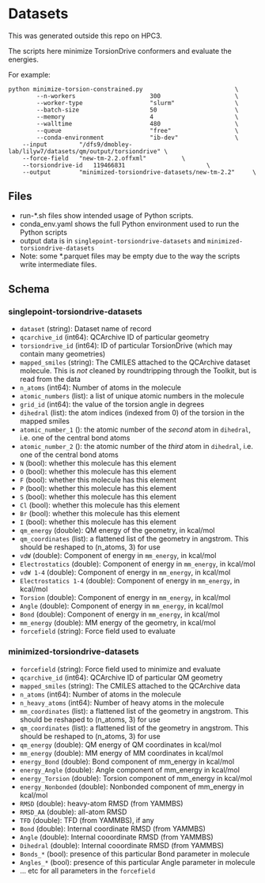# Datasets

This was generated outside this repo on HPC3.

The scripts here minimize TorsionDrive conformers and evaluate the energies.

For example:


```
python minimize-torsion-constrained.py                          \
        --n-workers                     300                     \
        --worker-type                   "slurm"                 \
        --batch-size                    50                      \
        --memory                        4                       \
        --walltime                      480                     \
        --queue                         "free"                  \
        --conda-environment             "ib-dev"                \
    --input         "/dfs9/dmobley-lab/lilyw7/datasets/qm/output/torsiondrive" \
    --force-field   "new-tm-2.2.offxml"          \
    --torsiondrive-id   119466831                       \
    --output        "minimized-torsiondrive-datasets/new-tm-2.2"     \

```

## Files

- run-*.sh files show intended usage of Python scripts.
- conda_env.yaml shows the full Python environment used to run the Python scripts
- output data is in `singlepoint-torsiondrive-datasets` and `minimized-torsiondrive-datasets`
- Note: some *.parquet files may be empty due to the way the scripts write intermediate files.

## Schema

### singlepoint-torsiondrive-datasets
- `dataset` (string): Dataset name of record
- `qcarchive_id` (int64): QCArchive ID of particular geometry
- `torsiondrive_id` (int64): ID of particular TorsionDrive (which may contain many geometries)
- `mapped_smiles` (string): The CMILES attached to the QCArchive dataset molecule. This is *not* cleaned by roundtripping through the Toolkit, but is read from the data
- `n_atoms` (int64): Number of atoms in the molecule
- `atomic_numbers` (list<int64>): a list of unique atomic numbers in the molecule
- `grid_id` (int64): the value of the torsion angle in degrees
- `dihedral` (list<int64>): the atom indices (indexed from 0) of the torsion in the mapped smiles
- `atomic_number_1` (<int64>): the atomic number of the *second* atom in `dihedral`, i.e. one of the central bond atoms
- `atomic_number_2` (<int64>): the atomic number of the *third* atom in `dihedral`, i.e. one of the central bond atoms
- `N` (bool): whether this molecule has this element
- `O` (bool): whether this molecule has this element
- `F` (bool): whether this molecule has this element
- `P` (bool): whether this molecule has this element
- `S` (bool): whether this molecule has this element
- `Cl` (bool): whether this molecule has this element
- `Br` (bool): whether this molecule has this element
- `I` (bool): whether this molecule has this element
- `qm_energy` (double): QM energy of the geometry, in kcal/mol
- `qm_coordinates` (list<double>): a flattened list of the geometry in angstrom. This should be reshaped to (n_atoms, 3) for use
- `vdW` (double): Component of energy in `mm_energy`, in kcal/mol
- `Electrostatics` (double): Component of energy in `mm_energy`, in kcal/mol
- `vdW 1-4` (double): Component of energy in `mm_energy`, in kcal/mol
- `Electrostatics 1-4` (double): Component of energy in `mm_energy`, in kcal/mol
- `Torsion` (double): Component of energy in `mm_energy`, in kcal/mol
- `Angle` (double): Component of energy in `mm_energy`, in kcal/mol
- `Bond` (double): Component of energy in `mm_energy`, in kcal/mol
- `mm_energy` (double): MM energy of the geometry, in kcal/mol
- `forcefield` (string): Force field used to evaluate


### minimized-torsiondrive-datasets

- `forcefield` (string): Force field used to minimize and evaluate
- `qcarchive_id` (int64): QCArchive ID of particular QM geometry
- `mapped_smiles` (string): The CMILES attached to the QCArchive data
- `n_atoms` (int64):  Number of atoms in the molecule
- `n_heavy_atoms` (int64): Number of heavy atoms in the molecule
- `mm_coordinates` (list<double>): a flattened list of the geometry in angstrom. This should be reshaped to (n_atoms, 3) for use
- `qm_coordinates` (list<double>): a flattened list of the geometry in angstrom. This should be reshaped to (n_atoms, 3) for use
- `qm_energy` (double): QM energy of QM coordinates in kcal/mol
- `mm_energy` (double): MM energy of MM coordinates in kcal/mol
- `energy_Bond` (double): Bond component of mm_energy in kcal/mol
- `energy_Angle` (double): Angle component of mm_energy in kcal/mol
- `energy_Torsion` (double): Torsion component of mm_energy in kcal/mol
- `energy_Nonbonded` (double): Nonbonded component of mm_energy in kcal/mol
- `RMSD` (double): heavy-atom RMSD (from YAMMBS)
- `RMSD_AA` (double): all-atom RMSD
- `TFD` (double): TFD (from YAMMBS), if any
- `Bond` (double): Internal coordinate RMSD (from YAMMBS)
- `Angle` (double): Internal cooordinate RMSD (from YAMMBS)
- `Dihedral` (double): Internal cooordinate RMSD (from YAMMBS)
- `Bonds_*` (bool): presence of this particular Bond parameter in molecule
- `Angles_*` (bool): presence of this particular Angle parameter in molecule
- ... etc for all parameters in the `forcefield`
